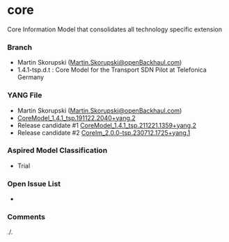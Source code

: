 # core
Core Information Model that consolidates all technology specific extension

### Branch
- Martin Skorupski (Martin.Skorupski@openBackhaul.com)
- 1.4.1-tsp.d.t : Core Model for the Transport SDN Pilot at Telefonica Germany

### YANG File
- Martin Skorupski (Martin.Skorupski@openBackhaul.com)
- [CoreModel_1.4.1_tsp.191122.2040+yang.2](./CoreModel_1.4.1_tsp.191122.2040+yang.2.zip)
- Release candidate #1 [CoreModel_1.4.1_tsp.211221.1359+yang.2](./CoreModel_1.4.1_tsp.211221.1359+yang.2.zip)
- Release candidate #2 [CoreIm_2.0.0-tsp.230712.1725+yang.1](./CoreIm_2.0.0-tsp.230712.1725+yang.1.zip)

### Aspired Model Classification
- Trial

### Open Issue List
- 

### Comments
./.
